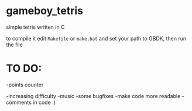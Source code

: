 # gameboy_tetris
simple tetris written in C

to compile it edit `Makefile` or `make.bat` and set your path to GBDK, then run the file 

# TO DO:
-points counter

-increasing difficulty
-music
-some bugfixes
-make code more readable
-comments in code :)
